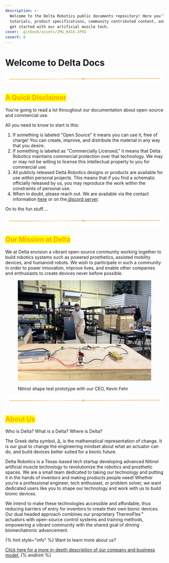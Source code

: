 ```yaml
---
description: >-
  Welcome to the Delta Robotics public documents repository! Here you'll find
  tutorials, product specifications, community contributed content, and how to
  get started with our artificial muscle tech.
cover: .gitbook/assets/IMG_8416.JPEG
coverY: 0
---
```


# Welcome to Delta Docs

<img src=".gitbook/assets/file.excalidraw.svg" alt="" class="gitbook-drawing">

## <mark style="color:orange;">A Quick Disclaimer</mark>

You're going to read a lot throughout our documentation about open-source and commercial use.

All you need to know to start is this:

1. If something is labeled "Open Source" it means you can use it, free of charge!   You can create, improve, and distribute the material in any way that you desire.
2. If something is labeled as "Commercially Licensed," it means that Delta Robotics maintains commercial protection over that technology.  We may or may not be willing to license this intellectual property to you for commercial use.
3. All publicly released Delta Robotics designs or products are available for use within personal projects.  This means that if you find a schematic officially released by us, you may reproduce the work within the constraints of personal use.
4. When in doubt, please reach out.  We are available via the contact information [here](https://docs.deltaroboticsinc.com/getting-started/contact-us) or on the[ discord server](https://discord.gg/DVpnTzzYqr).

On to the fun stuff....

<img src=".gitbook/assets/file.excalidraw.svg" alt="" class="gitbook-drawing">

## <mark style="color:orange;">Our Mission at Delta</mark>

We at Delta envision a vibrant open-source community working together to build robotics systems such as powered prosthetics, assisted mobility devices, and humanoid robots.  We wish to participate in such a community in order to power innovation, improve lives, and enable other companies and enthusiasts to create devices never before possible.

<figure><img src=".gitbook/assets/IMG_8221.JPEG" alt=""><figcaption><p>Nitinol shape test prototype with our CEO, Kevin Fehr </p></figcaption></figure>

<img src=".gitbook/assets/file.excalidraw.svg" alt="" class="gitbook-drawing">

## <mark style="color:orange;">About Us</mark>

Who is Delta?  What is a Delta?  Where is Delta?&#x20;

The Greek delta symbol, Δ, is the mathematical representation of change.  It is our goal to change the engineering mindset about what an actuator can do, and build devices better suited for a bionic future.

Delta Robotics is a Texas-based tech startup developing advanced Nitinol artificial muscle technology to revolutionize the robotics and prosthetic spaces.  We are a small team dedicated to taking our technology and putting it in the hands of inventors and making products people need!  Whether you're a professional engineer, tech enthusiast, or problem solver, we want dedicated users like you to shape our technology and work with us to build bionic devices.&#x20;

We intend to make these technologies accessible and affordable, thus reducing barriers of entry for inventors to create their own bionic devices. Our dual headed approach combines our proprietary ThermoFlex™ actuators with open-source control systems and training methods, empowering a vibrant community with the shared goal of driving biomechatronic advancement.&#x20;

{% hint style="info" %}
Want to learn more about us?

[Click here for a more in-depth description of our company and business model.](welcome-the-delta-docs-home/about-us.md)
{% endhint %}
